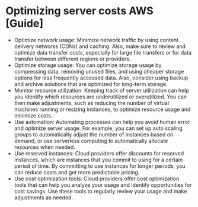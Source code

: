 # Optimizing server costs AWS [Guide]

- Optimize network usage: Minimize network traffic by using content delivery networks (CDNs) and caching. Also, make sure to review and optimize data transfer costs, especially for large file transfers or for data transfer between different regions or providers.
- Optimize storage usage: You can optimize storage usage by compressing data, removing unused files, and using cheaper storage options for less frequently accessed data. Also, consider using backup and archive solutions that are optimized for long-term storage.
- Monitor resource utilization: Keeping track of server utilization can help you identify which resources are underutilized or overutilized. You can then make adjustments, such as reducing the number of virtual machines running or resizing instances, to optimize resource usage and minimize costs.
- Use automation: Automating processes can help you avoid human error and optimize server usage. For example, you can set up auto scaling groups to automatically adjust the number of instances based on demand, or use serverless computing to automatically allocate resources when needed.
- Use reserved instances: Cloud providers offer discounts for reserved instances, which are instances that you commit to using for a certain period of time. By committing to use instances for longer periods, you can reduce costs and get more predictable pricing.
- Use cost optimization tools: Cloud providers offer cost optimization tools that can help you analyze your usage and identify opportunities for cost savings. Use these tools to regularly review your usage and make adjustments as needed.
